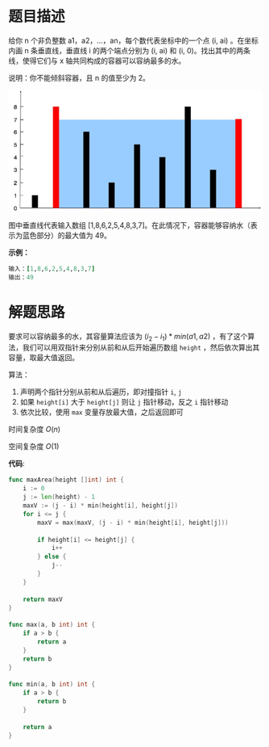 # 题目描述

给你 n 个非负整数 a1，a2，...，an，每个数代表坐标中的一个点 (i, ai) 。在坐标内画 n 条垂直线，垂直线 i 的两个端点分别为 (i, ai) 和 (i, 0)。找出其中的两条线，使得它们与 x 轴共同构成的容器可以容纳最多的水。

说明：你不能倾斜容器，且 n 的值至少为 2。

 ![img](.images/question_11.jpg)

图中垂直线代表输入数组 [1,8,6,2,5,4,8,3,7]。在此情况下，容器能够容纳水（表示为蓝色部分）的最大值为 49。

**示例：**

```fortran
输入：[1,8,6,2,5,4,8,3,7]
输出：49
```

# 解题思路

要求可以容纳最多的水，其容量算法应该为 $(i_2-i_1)*min(a1, a2)$ ，有了这个算法，我们可以用双指针来分别从前和从后开始遍历数组 `height` ，然后依次算出其容量，取最大值返回。

算法：

1.  声明两个指针分别从前和从后遍历，即对撞指针 `i`, `j`
2.  如果 `height[i]` 大于 `height[j]` 则让 `j` 指针移动，反之 `i` 指针移动
3.  依次比较，使用 `max` 变量存放最大值，之后返回即可

时间复杂度 $O(n)$

空间复杂度 $O(1)$ 



**代码**:

```go
func maxArea(height []int) int {
    i := 0
    j := len(height) - 1
    maxV := (j - i) * min(height[i], height[j])
    for i <= j {
        maxV = max(maxV, (j - i) * min(height[i], height[j]))

        if height[i] <= height[j] {
            i++
        } else {
            j--
        }
    }

    return maxV
}

func max(a, b int) int {
    if a > b {
        return a
    }
    return b
}

func min(a, b int) int {
    if a > b {
        return b
    }

    return a 
}
```

